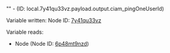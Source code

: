 "" - (ID: local.7y41qu33vz.payload.output.ciam_pingOneUserId)

Variable written:
Node ID: [7y41qu33vz](../nodes/7y41qu33vz.md)

Variable reads:
* Node (Node ID: [6p48mt9nzd](../nodes/6p48mt9nzd.md))
